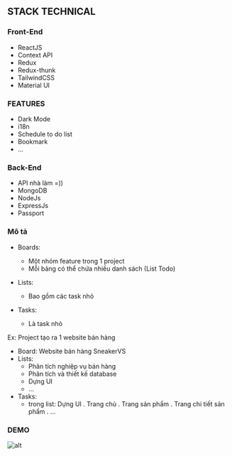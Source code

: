 ## STACK TECHNICAL

### Front-End

+ ReactJS
+ Context API
+ Redux
+ Redux-thunk
+ TailwindCSS
+ Material UI

### FEATURES

+ Dark Mode
+ i18n
+ Schedule to do list
+ Bookmark
+ ...

### Back-End
+ API nhà làm =))
+ MongoDB
+ NodeJs
+ ExpressJs
+ Passport

### Mô tả

- Boards:
  + Một nhóm feature trong 1 project
  + Mỗi bảng có thể chứa nhiều danh sách (List Todo)

- Lists:
  + Bao gồm các task nhỏ

- Tasks:
  + Là task nhỏ

Ex: Project tạo ra 1 website bán hàng
- Board: Website bán hàng SneakerVS
- Lists:
  + Phân tích nghiệp vụ bán hàng
  + Phân tích và thiết kế database
  + Dựng UI
  + ...
- Tasks:
  + trong list: Dựng UI
    . Trang chủ
    . Trang sản phẩm
    . Trang chi tiết sản phẩm
    . ...

### DEMO
![alt](./demo.png)

